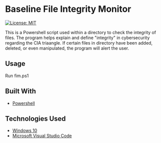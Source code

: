 # Baseline File Integrity Monitor
[![License: MIT](https://img.shields.io/badge/License-MIT-yellow.svg)](https://opensource.org/licenses/MIT)


This is a  Powershell script used within a directory to check the integrity of files. The program helps explain and define "integrity" in cybersecurity regarding the CIA triaangle. If certain files in directory have been added, deleted, or even manipulated, the program will alert the user.


## Usage

Run fim.ps1

## Built With

- [Powershell](https://docs.microsoft.com/en-us/powershell/scripting/overview?view=powershell-7.2)


## Technologies Used
- [Windows 10](https://www.microsoft.com/en-us/software-download/windows10)
- [Microsoft Visual Studio Code](https://code.visualstudio.com/)




